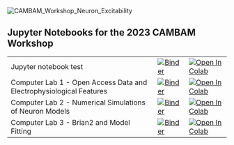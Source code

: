 
![CAMBAM_Workshop_Neuron_Excitability](https://github.com/nkoch1/CAMBAM_Workshop_Neuron_Excitability/assets/29179760/91cbf1dd-7f30-41c1-bc7b-81eb87c9563e)

## Jupyter Notebooks for the 2023 CAMBAM Workshop

|  |  |  |
|--|--|--|
|Jupyter notebook test| [![Binder](https://mybinder.org/badge_logo.svg)](https://mybinder.org/v2/gh/nkoch1/CAMBAM_Workshop_Neuron_Excitability.git/HEAD?labpath=Jupyter_notebook_test.ipynb)| <a target="_blank" href="https://colab.research.google.com/drive/1kPQAgp2QlTOcn2NYv4TaKgdTbkK9LZZZ?usp=sharing">  <img src="https://colab.research.google.com/assets/colab-badge.svg" alt="Open In Colab"/> </a> |
|Computer Lab 1 - Open Access Data and Electrophysiological Features| [![Binder](https://mybinder.org/badge_logo.svg)](https://mybinder.org/v2/gh/nkoch1/CAMBAM_Workshop_Neuron_Excitability.git/HEAD?labpath=Computer_lab_1_Data_and_Features.ipynb)| <a target="_blank" href="https://colab.research.google.com/drive/1kJlyTF3JOtsgQpjxWhgH5CHD6HitnNmt?usp=sharing">  <img src="https://colab.research.google.com/assets/colab-badge.svg" alt="Open In Colab"/> </a> |
|Computer Lab 2 - Numerical Simulations of Neuron Models |[![Binder](https://mybinder.org/badge_logo.svg)](https://mybinder.org/v2/gh/nkoch1/Izhikevich_workshop.git/HEAD?labpath=Computer_lab_2_Neuron_Models.ipynb)| <a target="_blank" href="https://colab.research.google.com/drive/1chYF2TXjolsy-ZB1L72O47BNn5w2A_Kl?usp=sharing">  <img src="https://colab.research.google.com/assets/colab-badge.svg" alt="Open In Colab"/> </a> |
|Computer Lab 3 - Brian2 and Model Fitting | [![Binder](https://mybinder.org/badge_logo.svg)](https://mybinder.org/v2/gh/nkoch1/CAMBAM_Workshop_Neuron_Excitability.git/HEAD?labpath=Computer_lab_3_model_fitting.ipynb)| <a target="_blank" href="https://colab.research.google.com/drive/1id2eZ654MBlz5JAIM4EbTFW1C0p3i9BS?usp=sharing">  <img src="https://colab.research.google.com/assets/colab-badge.svg" alt="Open In Colab"/> </a> |

